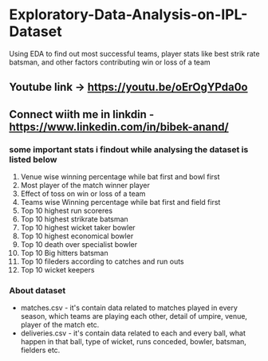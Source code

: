 # Exploratory-Data-Analysis-on-IPL-Dataset
Using EDA to find out most successful teams, player stats like best strik rate batsman, and other factors contributing win or loss of a team

## Youtube link -> https://youtu.be/oErOgYPda0o
## Connect wiith me in linkdin - https://www.linkedin.com/in/bibek-anand/

### some important stats i findout while analysing the dataset is listed below 
1. Venue wise winning percentage while bat first and bowl first 
2. Most player of the match winner player 
3. Effect of toss on win or loss of a team 
4. Teams wise Winning percentage while bat first and field first 
5. Top 10 highest run scoreres 
6. Top 10 highest strikrate batsman 
7. Top 10 highest wicket taker bowler
8. Top 10 highest economical bowler 
9. Top 10 death over specialist bowler 
10. Top 10 Big hitters batsman
11. Top 10 fileders according to catches and run outs 
12. Top 10 wicket keepers 


### About dataset 
* matches.csv - it's contain data related to matches played in every season, which teams are playing each other, detail of umpire, venue, player of the match etc.
* deliveries.csv - it's contain data related to each and every ball, what happen in that ball, type of wicket, runs conceded, bowler, batsman, fielders etc.

